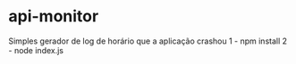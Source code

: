 # api-monitor
Simples gerador de log de horário que a aplicação crashou
1 - npm install
2 - node index.js

